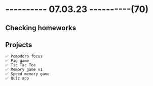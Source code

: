# ---------- 07.03.23 ----------(70)

## Checking homeworks

## Projects

    ✅ Pomodoro focus
    ✅ Pig game
    ✅ Tic Tac Toe
    ✅ Memory game v1
    ✅ Speed memory game
    ✅ Quiz app
